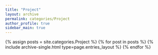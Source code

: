 ```yaml
---
title: "Project"
layout: archive
permalink: categories/Project
author_profile: true
sidebar_main: true
---
```

<!-- 카테고리명에 띄어쓰기가 들어가는 경우에는 site.categories.Unreal Engine 으로 할 수가 없어 site.categories[‘Unreal Engine’] 이런 식으로 해야했다는 것이다. -->

{% assign posts = site.categories.Project %}
{% for post in posts %} {% include archive-single.html type=page.entries_layout %} {% endfor %}
